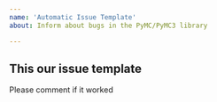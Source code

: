 ```yaml
---
name: 'Automatic Issue Template'
about: Inform about bugs in the PyMC/PyMC3 library

---
```


## This our issue template
Please comment if it worked
